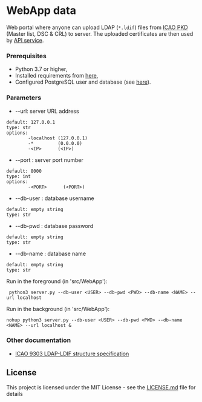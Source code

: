 # WebApp data
Web portal where anyone can upload LDAP (`*.ldif`) files from [ICAO PKD](https://download.pkd.icao.int/) (Master list, DSC & CRL) to server. The uploaded certificates are then used by [API service](https://github.com/ZeroPass/port-py-server/tree/master/src/APIservice).


### Prerequisites
* Python 3.7 or higher,
* Installed requirements from [here](../../../../../port-py-server#prerequisites),
* Configured PostgreSQL user and database (see [here](../../../../../port-py-server#configure-postgresql-database)).

### Parameters

* --url: server URL address
```
default: 127.0.0.1
type: str
options:
        -localhost (127.0.0.1)
        -*         (0.0.0.0)
        -<IP>      (<IP>)
```

* --port : server port number
```
default: 8000
type: int
options:
        -<PORT>      (<PORT>)
```

* --db-user : database username
```
default: empty string
type: str
```

* --db-pwd : database password
```
default: empty string
type: str
```

* --db-name : database name
```
default: empty string
type: str
```

Run in the foreground (in 'src/WebApp'):
```
 python3 server.py --db-user <USER> --db-pwd <PWD> --db-name <NAME> --url localhost
```

Run in the background (in 'src/WebApp'):
```
nohup python3 server.py --db-user <USER> --db-pwd <PWD> --db-name <NAME> --url localhost &
```

### Other documentation
* [ICAO 9303 LDAP-LDIF structure specification](https://www.icao.int/publications/Documents/9303_p12_cons_en.pdf)

## License

This project is licensed under the MIT License - see the [LICENSE.md](LICENSE.md) file for details
